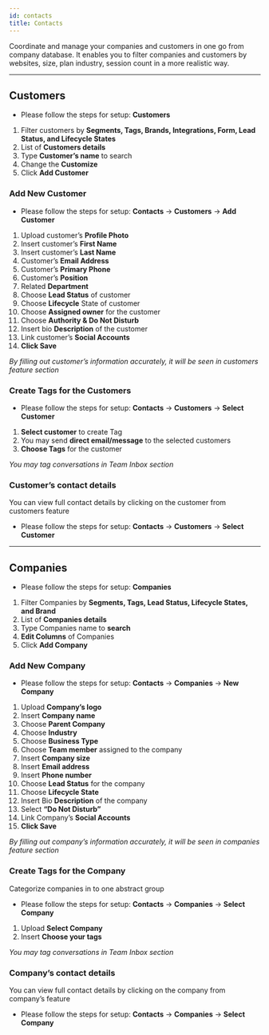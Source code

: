 ```yaml
---
id: contacts
title: Contacts
---
```


Coordinate and manage your companies and customers in one go from company database. It enables you to filter companies and customers by websites, size, plan industry, session count in a more realistic way.

---

## Customers

- Please follow the steps for setup: **Customers**

1. Filter customers by **Segments, Tags, Brands, Integrations, Form, Lead Status, and Lifecycle States**
2. List of **Customers details**
3. Type **Customer’s name** to search
4. Change the **Customize**
5. Click **Add Customer**

### Add New Customer

- Please follow the steps for setup: **Contacts** -> **Customers** -> **Add Customer**

1. Upload customer’s **Profile Photo**
2. Insert customer’s **First Name**
3. Insert customer’s **Last Name**
4. Customer’s **Email Address**
5. Customer’s **Primary Phone**
6. Customer’s **Position**
7. Related **Department**
8. Choose **Lead Status** of customer
9. Choose **Lifecycle** State of customer
10. Choose **Assigned owner** for the customer
11. Choose **Authority & Do Not Disturb**
12. Insert bio **Description** of the customer
13. Link customer’s **Social Accounts**
14. **Click Save**

_By filling out customer’s information accurately, it will be seen in customers feature section_

### Create Tags for the Customers

- Please follow the steps for setup: **Contacts** -> **Customers** -> **Select Customer**

1. **Select customer** to create Tag
2. You may send **direct email/message** to the selected customers
3. **Choose Tags** for the customer

_You may tag conversations in Team Inbox section_

### Customer’s contact details

You can view full contact details by clicking on the customer from customers feature

- Please follow the steps for setup: **Contacts** -> **Customers** -> **Select Customer**

---

## Companies

- Please follow the steps for setup: **Companies**

1. Filter Companies by **Segments, Tags, Lead Status, Lifecycle States, and Brand**
2. List of **Companies details**
3. Type Companies name to **search**
4. **Edit Columns** of Companies
5. Click **Add Company**

### Add New Company

- Please follow the steps for setup: **Contacts** -> **Companies** -> **New Company**

1. Upload **Company’s logo**
2. Insert **Company name**
3. Choose **Parent Company**
4. Choose **Industry**
5. Choose **Business Type**
6. Choose **Team member** assigned to the company
7. Insert **Company size**
8. Insert **Email address**
9. Insert **Phone number**
10. Choose **Lead Status** for the company
11. Choose **Lifecycle State**
12. Insert Bio **Description** of the company
13. Select **“Do Not Disturb”**
14. Link Company’s **Social Accounts**
15. **Click Save**

_By filling out company’s information accurately, it will be seen in companies feature section_

### Create Tags for the Company

Categorize companies in to one abstract group

- Please follow the steps for setup: **Contacts** -> **Companies** -> **Select Company**

1. Upload **Select Company**
2. Insert **Choose your tags**

_You may tag conversations in Team Inbox section_

### Company’s contact details

You can view full contact details by clicking on the company from company’s feature

- Please follow the steps for setup: **Contacts** -> **Companies** -> **Select Company**

